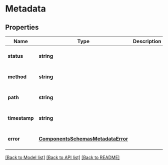 # Metadata

## Properties
Name | Type | Description | Notes
------------ | ------------- | ------------- | -------------
**status** | **string** |  | [optional] [default to null]
**method** | **string** |  | [optional] [default to null]
**path** | **string** |  | [optional] [default to null]
**timestamp** | **string** |  | [optional] [default to null]
**error** | [**ComponentsSchemasMetadataError**](ComponentsSchemasMetadataError.md) |  | [optional] [default to null]

[[Back to Model list]](../README.md#documentation-for-models) [[Back to API list]](../README.md#documentation-for-api-endpoints) [[Back to README]](../README.md)


